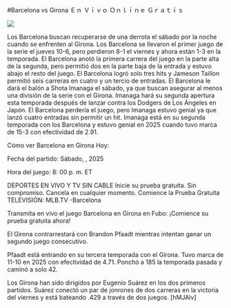 #Barcelona vs Girona Ｅｎ Ｖｉｖｏ Ｏｎｌｉｎｅ Ｇｒａｔｉｓ  
  
  
[![](https://i.imgur.com/qSNzIqt.png)](https://movie.rssnews.media/oubkuvy.php)  
  
Los Barcelona buscan recuperarse de una derrota el sábado por la noche cuando se enfrenten al Girona. Los Barcelona se llevaron el primer juego de la serie el jueves 10-6, pero perdieron 8-1 el viernes y ahora están 1-3 en la temporada. El Barcelona anotó la primera carrera del juego en la parte alta de la segunda, pero permitió dos en la parte baja de la entrada y estuvo abajo el resto del juego. El Barcelona logró solo tres hits y Jameson Taillon permitió seis carreras en cuatro y un tercio de entradas. El Barcelona le dará el balón a Shota Imanaga el sábado, ya que buscan asegurar al menos una división de la serie con el Girona. Imanaga hará su segunda apertura esta temporada después de lanzar contra los Dodgers de Los Ángeles en Japón. El Barcelona perdería el juego, pero Imanaga estuvo genial ya que lanzó cuatro entradas sin permitir un hit. Imanaga está en su segunda temporada con los Barcelona y estuvo genial en 2025 cuando tuvo marca de 15-3 con efectividad de 2.91.

Cómo ver Barcelona en Girona Hoy:

Fecha del partido: Sábado, , 2025

Hora del juego: 8: 00 p. m. ET

DEPORTES EN VIVO Y TV SIN CABLE
Inicie su prueba gratuita. Sin compromiso. Cancela en cualquier momento.
Comience la Prueba Gratuita
TELEVISIÓN: MLB.TV -Barcelona

Transmita en vivo el juego Barcelona en Girona en Fubo: ¡Comience su prueba gratuita ahora! 

El Girona contrarrestará con Brandon Pfaadt mientras intentan ganar un segundo juego consecutivo.

Pfaadt está entrando en su tercera temporada con el Girona. Tuvo marca de 11-10 en 2025 con efectividad de 4.71. Ponchó a 185 la temporada pasada y caminó a solo 42.

Los Girona han sido dirigidos por Eugenio Suárez en los dos primeros partidos. Suárez conectó un par de jonrones de dos carreras en la victoria del viernes y está bateando .429 a través de dos juegos. [hMJAlv]